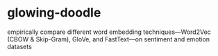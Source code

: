 # glowing-doodle
empirically compare different word embedding techniques—Word2Vec (CBOW &amp; Skip-Gram), GloVe, and FastText—on sentiment and emotion datasets
